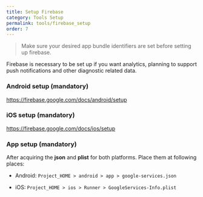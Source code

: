 ```yaml
---
title: Setup Firebase
category: Tools Setup
permalink: tools/firebase_setup
order: 7
---
```


> Make sure your desired app bundle identifiers are set before setting up firebase.


Firebase is necessary to be set up if you want analytics, planning to support push notifications and other diagnostic related data.

### Android setup (mandatory)
https://firebase.google.com/docs/android/setup

### iOS setup (mandatory)
https://firebase.google.com/docs/ios/setup

### App setup (mandatory)

After acquiring the **json** and **plist** for both platforms. Place them at following places:

- Android: `Project_HOME > android > app > google-services.json`

- iOS: `Project_HOME > ios > Runner > GoogleServices-Info.plist`